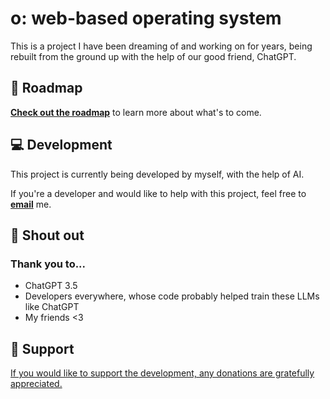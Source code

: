 # o: web-based operating system

This is a project I have been dreaming of and working on for years, being rebuilt from the ground up with the help of our good friend, ChatGPT.

## 📍 Roadmap

[**Check out the roadmap**](roadmap.md) to learn more about what's to come.

## 💻 Development

This project is currently being developed by myself, with the help of AI.

If you're a developer and would like to help with this project, feel free to [**email**](mailto:dot@post.com) me.

## 📣 Shout out
### Thank you to...
* ChatGPT 3.5
* Developers everywhere, whose code probably helped train these LLMs like ChatGPT
* My friends <3

## 💛 Support
[If you would like to support the development, any donations are gratefully appreciated.](https://ko-fi.com/dotdotgoose)
